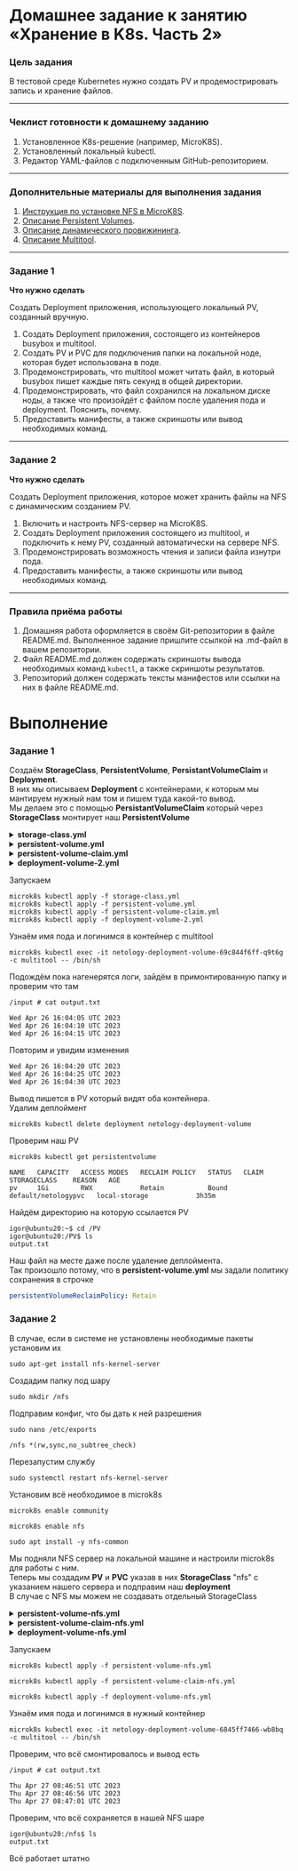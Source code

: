 # Домашнее задание к занятию «Хранение в K8s. Часть 2»

### Цель задания

В тестовой среде Kubernetes нужно создать PV и продемострировать запись и хранение файлов.

------

### Чеклист готовности к домашнему заданию

1. Установленное K8s-решение (например, MicroK8S).
2. Установленный локальный kubectl.
3. Редактор YAML-файлов с подключенным GitHub-репозиторием.

------

### Дополнительные материалы для выполнения задания

1. [Инструкция по установке NFS в MicroK8S](https://microk8s.io/docs/nfs). 
2. [Описание Persistent Volumes](https://kubernetes.io/docs/concepts/storage/persistent-volumes/). 
3. [Описание динамического провижининга](https://kubernetes.io/docs/concepts/storage/dynamic-provisioning/). 
4. [Описание Multitool](https://github.com/wbitt/Network-MultiTool).

------

### Задание 1

**Что нужно сделать**

Создать Deployment приложения, использующего локальный PV, созданный вручную.

1. Создать Deployment приложения, состоящего из контейнеров busybox и multitool.
2. Создать PV и PVC для подключения папки на локальной ноде, которая будет использована в поде.
3. Продемонстрировать, что multitool может читать файл, в который busybox пишет каждые пять секунд в общей директории. 
4. Продемонстрировать, что файл сохранился на локальном диске ноды, а также что произойдёт с файлом после удаления пода и deployment. Пояснить, почему.
5. Предоставить манифесты, а также скриншоты или вывод необходимых команд.

------

### Задание 2

**Что нужно сделать**

Создать Deployment приложения, которое может хранить файлы на NFS с динамическим созданием PV.

1. Включить и настроить NFS-сервер на MicroK8S.
2. Создать Deployment приложения состоящего из multitool, и подключить к нему PV, созданный автоматически на сервере NFS.
3. Продемонстрировать возможность чтения и записи файла изнутри пода. 
4. Предоставить манифесты, а также скриншоты или вывод необходимых команд.

------

### Правила приёма работы

1. Домашняя работа оформляется в своём Git-репозитории в файле README.md. Выполненное задание пришлите ссылкой на .md-файл в вашем репозитории.
2. Файл README.md должен содержать скриншоты вывода необходимых команд `kubectl`, а также скриншоты результатов.
3. Репозиторий должен содержать тексты манифестов или ссылки на них в файле README.md.






# Выполнение  
### Задание 1  

Создаём **StorageClass**, **PersistentVolume**, **PersistantVolumeClaim** и **Deployment**.  
В них мы описываем **Deployment** с контейнерами, к которым мы мантируем нужный нам том и пишем туда какой-то вывод.  
Мы делаем это с помощью **PersistantVolumeClaim** который через **StorageClass** монтирует наш **PersistentVolume**  

<details>

  <summary><b>storage-class.yml</b></summary>
  
```yml
kind: StorageClass
apiVersion: storage.k8s.io/v1
metadata:
  name: local-storage
provisioner: kubernetes.io/no-provisioner
volumeBindingMode: WaitForFirstConsumer
```
</details>


<details>

  <summary><b>persistent-volume.yml</b></summary>
  
```yml
apiVersion: v1
kind: PersistentVolume
metadata:
  name: pv
spec:
  storageClassName: local-storage
  capacity:
    storage: 1Gi
  accessModes:
    - ReadWriteMany
  hostPath:
    path: /PV
  persistentVolumeReclaimPolicy: Retain
```
  
</details>


<details>

  <summary><b>persistent-volume-claim.yml</b></summary>
  
```yml
apiVersion: v1
kind: PersistentVolumeClaim
metadata:
  name: netologypvc
spec:
  storageClassName: local-storage
  accessModes:
    - ReadWriteMany
  resources:
    requests:
      storage: 1Gi
  volumeName: pv
```
  
</details>


<details>

  <summary><b>deployment-volume-2.yml</b></summary>
  
```yml
apiVersion: apps/v1
kind: Deployment
metadata:
  name: netology-deployment-volume
  labels:
    app: netology-app
spec:
  replicas: 1
  selector:
    matchLabels:
      app: netology-app
  template:
    metadata:
      labels:
        app: netology-app
    spec:
      volumes:
      - name: my-volume
        persistentVolumeClaim:
          claimName: netologypvc
      containers:
      - name: busybox
        image: busybox
        command: ['sh', '-c', "while true; do date >> /output/output.txt; sleep 5; done"]
        volumeMounts:
        - name: my-volume
          mountPath: /output
      - name: multitool
        image: wbitt/network-multitool
        env:
          - name: HTTP_PORT
            value: "8080"
          - name: HTTPS_PORT
            value: "11443"
        ports:
        - containerPort: 8080
        - containerPort: 11443
        volumeMounts:
        - name: my-volume
          mountPath: /input
```

</details>

Запускаем  
```
microk8s kubectl apply -f storage-class.yml
microk8s kubectl apply -f persistent-volume.yml
microk8s kubectl apply -f persistent-volume-claim.yml
microk8s kubectl apply -f deployment-volume-2.yml
```
Узнаём имя пода и логинимся в контейнер с multitool  
```
microk8s kubectl exec -it netology-deployment-volume-69c844f6ff-q9t6g -c multitool -- /bin/sh
```
Подождём пока нагенерятся логи, зайдём в примонтированную папку и проверим что там  
```
/input # cat output.txt
```
```
Wed Apr 26 16:04:05 UTC 2023
Wed Apr 26 16:04:10 UTC 2023
Wed Apr 26 16:04:15 UTC 2023
```
Повторим и увидим изменения
```
Wed Apr 26 16:04:20 UTC 2023
Wed Apr 26 16:04:25 UTC 2023
Wed Apr 26 16:04:30 UTC 2023
```
Вывод пишется в PV который видят оба контейнера.  
Удалим деплоймент  
```
microk8s kubectl delete deployment netology-deployment-volume
```
Проверим наш PV
```
microk8s kubectl get persistentvolume
```
```
NAME   CAPACITY   ACCESS MODES   RECLAIM POLICY   STATUS   CLAIM                 STORAGECLASS    REASON   AGE
pv     1Gi        RWX            Retain           Bound    default/netologypvc   local-storage            3h35m
```
Найдём директорию на которую ссылается PV
```
igor@ubuntu20:~$ cd /PV
igor@ubuntu20:/PV$ ls
output.txt
```
Наш файл на месте даже после удаление деплоймента.  
Так произошло потому, что в **persistent-volume.yml** мы задали политику сохранения в строчке  
```yml
persistentVolumeReclaimPolicy: Retain
```
### Задание 2   

В случае, если в системе не установлены необходимые пакеты установим их
```
sudo apt-get install nfs-kernel-server
```
Создадим папку под шару
```
sudo mkdir /nfs
```
Подправим конфиг, что бы дать к ней разрешения
```
sudo nano /etc/exports
```
```
/nfs *(rw,sync,no_subtree_check)
```
Перезапустим службу
```
sudo systemctl restart nfs-kernel-server
```
Установим всё необходимое в microk8s
```
microk8s enable community
```
```
microk8s enable nfs
```
```
sudo apt install -y nfs-common
```

Мы подняли NFS сервер на локальной машине и настроили microk8s для работы с ним.  
Теперь мы создадим **PV** и **PVC** указав в них **StorageClass** "nfs" с указанием нашего сервера и подправим наш **deployment**  
В случае с NFS мы можем не создавать отдельный StorageClass  


<details>

  <summary><b>persistent-volume-nfs.yml</b></summary>
  
```yml
apiVersion: v1
kind: PersistentVolume
metadata:
  name: pvnfs
spec:
  storageClassName: nfs
  capacity:
    storage: 1Gi
  accessModes:
    - ReadWriteMany
  persistentVolumeReclaimPolicy: Retain
  nfs:
    path: /nfs
    server: localhost

```
  
</details>


<details>

  <summary><b>persistent-volume-claim-nfs.yml</b></summary>
  
```yml
kind: PersistentVolumeClaim
apiVersion: v1
metadata:
  name: pvcnfs
spec:
  storageClassName: nfs
  accessModes:
    - ReadWriteMany
  resources:
    requests:
      storage: 1Gi
```
  
</details>


<details>

  <summary><b>deployment-volume-nfs.yml</b></summary>
  
```yml
apiVersion: apps/v1
kind: Deployment
metadata:
  name: netology-deployment-volume
  labels:
    app: netology-app
spec:
  replicas: 1
  selector:
    matchLabels:
      app: netology-app
  template:
    metadata:
      labels:
        app: netology-app
    spec:
      volumes:
      - name: nfs-volume
        persistentVolumeClaim:
          claimName: pvcnfs
      containers:
      - name: busybox
        image: busybox
        command: ['sh', '-c', "while true; do date >> /output/output.txt; sleep 5; done"]
        volumeMounts:
        - name: nfs-volume
          mountPath: /output
      - name: multitool
        image: wbitt/network-multitool
        env:
          - name: HTTP_PORT
            value: "8080"
          - name: HTTPS_PORT
            value: "11443"
        ports:
        - containerPort: 8080
        - containerPort: 11443
        volumeMounts:
        - name: nfs-volume
          mountPath: /input
```

</details>

Запускаем  
```
microk8s kubectl apply -f persistent-volume-nfs.yml
```
```
microk8s kubectl apply -f persistent-volume-claim-nfs.yml
```
```
microk8s kubectl apply -f deployment-volume-nfs.yml
```
Узнаём имя пода и логинимся в нужный контейнер  
```
microk8s kubectl exec -it netology-deployment-volume-6845ff7466-wb8bq -c multitool -- /bin/sh
```
Проверим, что всё смонтировалось и вывод есть  
```
/input # cat output.txt 
```
```
Thu Apr 27 08:46:51 UTC 2023
Thu Apr 27 08:46:56 UTC 2023
Thu Apr 27 08:47:01 UTC 2023
```
Проверим, что всё сохраняется в нашей NFS шаре  
```
igor@ubuntu20:/nfs$ ls
output.txt
```

Всё работает штатно
